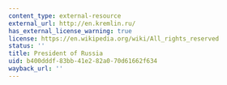 ```yaml
---
content_type: external-resource
external_url: http://en.kremlin.ru/
has_external_license_warning: true
license: https://en.wikipedia.org/wiki/All_rights_reserved
status: ''
title: President of Russia
uid: b400dddf-83bb-41e2-82a0-70d61662f634
wayback_url: ''
---
```

